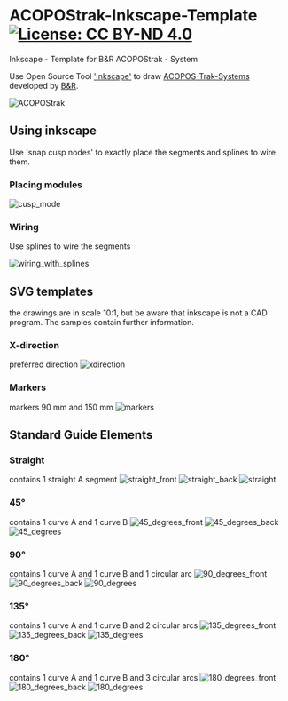 # ACOPOStrak-Inkscape-Template[![License: CC BY-ND 4.0](https://img.shields.io/badge/License-CC%20BY--ND%204.0-lightgrey.svg)](https://creativecommons.org/licenses/by-nd/4.0/)
Inkscape - Template for B&amp;R ACOPOStrak - System

Use Open Source Tool ['Inkscape'](https://inkscape.org/en/) to draw [ACOPOS-Trak-Systems](https://www.br-automation.com/en/products/versatile-transport-systems/acopostrak/)
developed by [B&amp;R](https://www.br-automation.com).

![ACOPOStrak](https://github.com/hilch/ACOPOStrak-Inkscape-Template/blob/master/acopostrak.gif)

## Using inkscape
Use 'snap cusp nodes' to exactly place the segments and splines to wire them.

### Placing modules

![cusp_mode](/doc/cusp_mode.png)

### Wiring
Use splines to wire the segments

![wiring_with_splines](/doc/wiring_with_splines.png)


## SVG templates
the drawings are in scale 10:1, but be aware that inkscape is not a CAD program. The samples contain further information.

### X-direction
preferred direction
![xdirection](/doc/xdirection.png)
### Markers
markers 90 mm and 150 mm
![markers](/doc/markers.png)


## Standard Guide Elements

### Straight
contains 1 straight A segment
![straight_front](/doc/straight_front.png)
![straight_back](/doc/straight_back.png)
![straight](/doc/straight.png)

### 45°
contains 1 curve A and 1 curve B
![45_degrees_front](/doc/45_degrees_front.png)
![45_degrees_back](/doc/45_degrees_back.png)
![45_degrees](/doc/45_degrees.png)


### 90°
contains 1 curve A and 1 curve B and 1 circular arc
![90_degrees_front](/doc/90_degrees_front.png)
![90_degrees_back](/doc/90_degrees_back.png)
![90_degrees](/doc/90_degrees.png)

### 135°
contains 1 curve A and 1 curve B and 2 circular arcs
![135_degrees_front](/doc/135_degrees_front.png)
![135_degrees_back](/doc/135_degrees_back.png)
![135_degrees](/doc/135_degrees.png)

### 180°
contains 1 curve A and 1 curve B and 3 circular arcs
![180_degrees_front](/doc/180_degrees_front.png)
![180_degrees_back](/doc/180_degrees_back.png)
![180_degrees](/doc/180_degrees.png)

